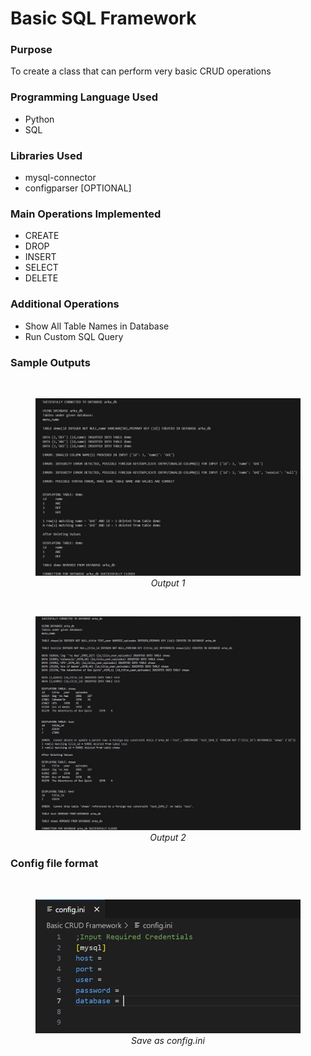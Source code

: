 # Basic SQL Framework

<h3>Purpose</h3>
To create a class that can perform very basic CRUD operations
    
<h3>Programming Language Used</h3>
    <ul>
        <li>Python</li>
        <li>SQL</li>
    </ul>

<h3>Libraries Used</h3>
    <ul>
        <li>mysql-connector</li>
        <li>configparser [OPTIONAL]</li>
    </ul>

<h3>Main Operations Implemented</h3>
    <ul>
        <li>CREATE</li>
        <li>DROP</li>
        <li>INSERT</li>
        <li>SELECT</li>
        <li>DELETE</li>
    </ul>

<h3>Additional Operations</h3>
    <ul>
        <li>Show All Table Names in Database</li>
        <li>Run Custom SQL Query</li>
    </ul>

<h3>Sample Outputs</h3>
<br>
<figure>
    <img src = "_doc_pics\output1.jpg">
    <figcaption style = "text-align: center"><i>Output 1</i></figcaption>
</figure>
<br>
<figure>
    <img src = "_doc_pics\output2.jpg">
    <figcaption style = "text-align: center"><i>Output 2</i></figcaption>
</figure>

<h3>Config file format</h3>
<br>
<figure>
    <img src = "_doc_pics\config.jpg">
    <figcaption style = "text-align: center"><i>Save as config.ini</i></figcaption>
</figure>